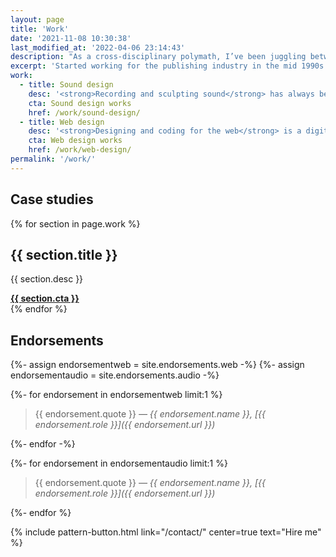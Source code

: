 ```yaml
---
layout: page
title: 'Work'
date: '2021-11-08 10:30:38'
last_modified_at: '2022-04-06 23:14:43'
description: "As a cross-disciplinary polymath, I’ve been juggling between design and audio since the early 1990s. Here is some of my work as a sound and web designer."
excerpt: 'Started working for the publishing industry in the mid 1990s while graduating as a musician. After learning web design, I alternated jobs between sound designer and front-end developer roles. <a href="/resume/" title="Check out my resume">Check out my resume</a>.'
work:
  - title: Sound design
    desc: '<strong>Recording and sculpting sound</strong> has always been a massive creative push. Creating a story with sounds, whether as a bassist, producer, game composer or editor is a constant source of excitement.'
    cta: Sound design works
    href: /work/sound-design/
  - title: Web design
    desc: '<strong>Designing and coding for the web</strong> is a digital evolution of my past experience with the printed page. I strive for accessibility and sustainability through exceptional optimization.'
    cta: Web design works
    href: /work/web-design/
permalink: '/work/'
---
```

<h2 class="h1 fs-1 text-center text-uppercase m2m-text-rotate mt-5">Case studies</h2>
<section class="h-feed m2m-entry my-5 pb-3">
  <div class="card-group pb-3">
    <div class="row row-cols-1 row-cols-md-2 gx-4 gy-4">
      {% for section in page.work %}
        <div class="col m2m-transition-opacity-03s">
        <div class="card h-100 pt-2 pb-3 px-3 m2m-transition-opacity-03s">
          <div class="card-body text-center">
            <h2 class="h1 fs-3 text-uppercase mt-0">{{ section.title }}</h2>
            <p class="fs-5 card-text text-start">{{ section.desc }}</p>
          </div>
          <div class="card-footer text-center">
            <a class="stretched-link btn btn-lg btn-m2m btn-m2m-cta text-decoration-none fw-bold" href="{{ section.href }}"><span class="fs-5 initialism"><strong>{{ section.cta }}</strong></span></a>
          </div>
        </div>
      </div>
      {% endfor %}
    </div>
  </div>
</section>

## Endorsements

{%- assign endorsementweb = site.endorsements.web -%}
{%- assign endorsementaudio = site.endorsements.audio -%}

{%- for endorsement in endorsementweb limit:1 %}

> {{ endorsement.quote }}
> <cite>&mdash; {{ endorsement.name }}, [{{ endorsement.role }}]({{ endorsement.url }})</cite>

{%- endfor -%}

{%- for endorsement in endorsementaudio limit:1 %}

> {{ endorsement.quote }}
> <cite>&mdash; {{ endorsement.name }}, [{{ endorsement.role }}]({{ endorsement.url }})</cite>

{%- endfor %}

{% include pattern-button.html link="/contact/" center=true text="Hire me" %}